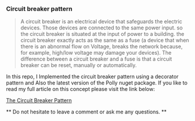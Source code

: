 
### Circuit breaker pattern

> A circuit breaker is an electrical device that safeguards the electric devices. Those devices are connected to the same power input. so the circuit breaker is situated at the input of power to a building. the circuit breaker exactly acts as the same as a fuse (a device that when there is an abnormal flow on Voltage, breaks the network because, for example, high/low voltage may damage your devices). The difference between a circuit breaker and a fuse is that a circuit breaker can be reset, manually or automatically.

In this repo, I Implemented the circuit breaker pattern using a decorator pattern and Also the latest version of the Polly nuget package. If you like to read my full article on this concept please visit the link below:

[The Circuit Breaker Pattern](https://tarkhanblog.medium.com/)

** Do not hesitate to leave a comment or ask me any questions. **
